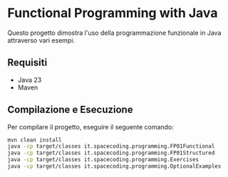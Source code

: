 # Functional Programming with Java

Questo progetto dimostra l'uso della programmazione funzionale in Java attraverso vari esempi.


## Requisiti

- Java 23
- Maven

## Compilazione e Esecuzione

Per compilare il progetto, eseguire il seguente comando:

```sh
mvn clean install
java -cp target/classes it.spacecoding.programming.FP01Functional
java -cp target/classes it.spacecoding.programming.FP01Structured
java -cp target/classes it.spacecoding.programming.Exercises
java -cp target/classes it.spacecoding.programming.OptionalExamples
```
